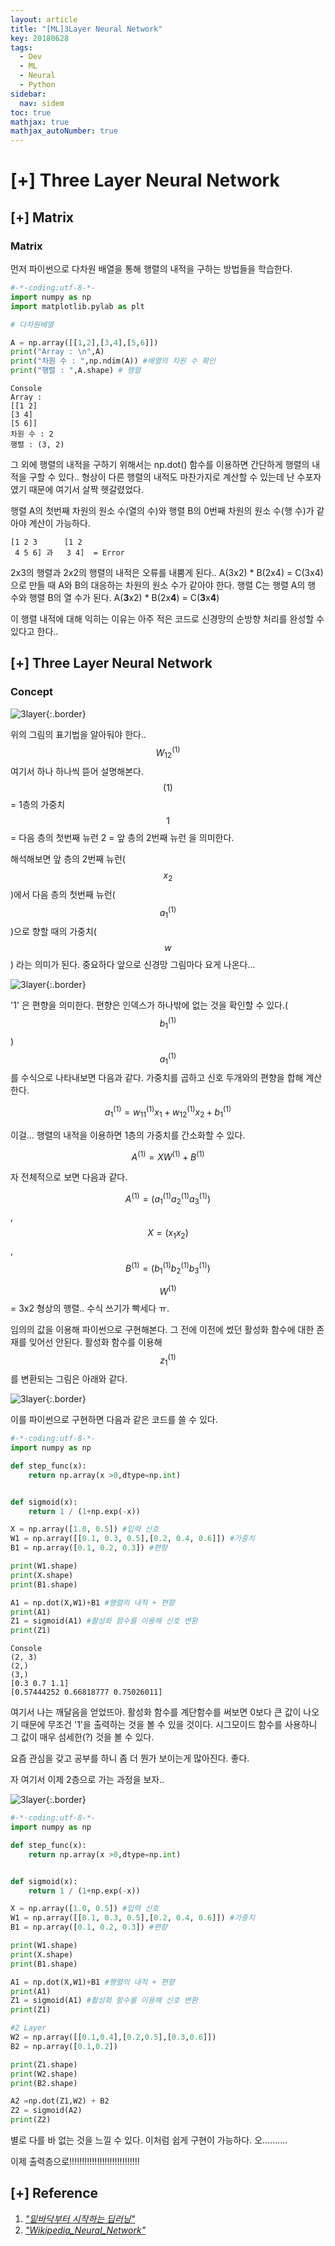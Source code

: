 ```yaml
---
layout: article
title: "[ML]3Layer Neural Network"
key: 20180628
tags:
  - Dev
  - ML
  - Neural
  - Python
sidebar:
  nav: sidem
toc: true
mathjax: true
mathjax_autoNumber: true
---
```


# [+] Three Layer Neural Network

<!--more-->

## [+] Matrix

### Matrix

먼저 파이썬으로 다차원 배열을 통해 행렬의 내적을 구하는 방법들을 학습한다.

```python
#-*-coding:utf-8-*-
import numpy as np
import matplotlib.pylab as plt

# 다차원배열

A = np.array([[1,2],[3,4],[5,6]])
print("Array : \n",A)
print("차원 수 : ",np.ndim(A)) #배열의 차원 수 확인
print("행렬 : ",A.shape) # 행렬
```

```
Console
Array :
[[1 2]
[3 4]
[5 6]]
차원 수 : 2
행렬 : (3, 2)
```

그 외에 행렬의 내적을 구하기 위해서는 np.dot() 함수를 이용하면 간단하게 행렬의 내적을 구할 수 있다..
형상이 다른 행렬의 내적도 마찬가지로 계산할 수 있는데 난 수포자였기 때문에 여기서 살짝 헷갈렸었다.

행렬 A의 첫번째 차원의 원소 수(열의 수)와 행렬 B의 0번째 차원의 원소 수(행 수)가 같아야 계산이 가능하다.

```
[1 2 3  	[1 2
 4 5 6] 과 	3 4]  = Error
```

2x3의 행렬과 2x2의 행렬의 내적은 오류를 내뿜게 된다..
A(3x2) * B(2x4) = C(3x4) 으로 만들 때 A와 B의 대응하는 차원의 원소 수가 같아야 한다. 행렬 C는 행렬 A의 행 수와 행렬 B의 열 수가 된다. A(**3**x2) * B(2x**4**) = C(**3**x**4**)

이 행렬 내적에 대해 익히는 이유는 아주 적은 코드로 신경망의 순방향 처리를 완성할 수 있다고 한다..

## [+] Three Layer Neural Network

### Concept

![3layer](https://github.com/Shhoya/Shhoya.github.io/blob/master/assets/images/task/3layer.png?raw=true "3layer"){:.border}

위의 그림의 표기법을 알아둬야 한다.. $$W_{12}^{(1)}$$  여기서 하나 하나씩 뜯어 설명해본다.
$$(1)$$ = 1층의 가중치
$$1$$ = 다음 층의 첫번째 뉴런
2 = 앞 층의 2번째 뉴런
을 의미한다.

해석해보면 앞 층의 2번째 뉴런($$x_2$$)에서 다음 층의 첫번째 뉴런($$a_{1}^{(1)}$$)으로 향할 때의 가중치($$w$$) 라는 의미가 된다.
중요하다 앞으로 신경망 그림마다 요게 나온다...

![3layer](https://github.com/Shhoya/Shhoya.github.io/blob/master/assets/images/task/3layer2.png?raw=true "3layer"){:.border}

'1' 은 편향을 의미한다. 편향은 인덱스가 하나밖에 없는 것을 확인할 수 있다.($$b_1^{(1)}$$)
$$a_1^{(1)}$$ 를 수식으로 나타내보면 다음과 같다. 가중치를 곱하고 신호 두개와의 편향을 합해 계산한다.

$$a_1^{(1)} = w_{11}^{(1)}x_1 + w_{12}^{(1)}x_2 + b_1^{(1)}$$

이걸... 행렬의 내적을 이용하면 1층의 가중치를 간소화할 수 있다.

$$A^{(1)} = XW^{(1)} + B^{(1)}$$

자 전체적으로 보면 다음과 같다.

$$A^{(1)} = (a_1^{(1)} a_2^{(1)} a_3^{(1)})$$ , $$X = (x_1 x_2)$$ , $$B^{(1)} = (b_1^{(1)} b_2^{(1)} b_3^{(1)})$$ 

$$W^{(1)}$$ = 3x2 형상의 행렬.. 수식 쓰기가 빡세다 ㅠ. 

임의의 값을 이용해 파이썬으로 구현해본다. 그 전에 이전에 썼던 활성화 함수에 대한 존재를 잊어선 안된다. 활성화 함수를 이용해 $$z_1^{(1)}$$ 를 변환되는 그림은 아래와 같다.

![3layer](https://github.com/Shhoya/Shhoya.github.io/blob/master/assets/images/task/3layer3.png?raw=true "3layer"){:.border}

이를 파이썬으로 구현하면 다음과 같은 코드를 쓸 수 있다.

```python
#-*-coding:utf-8-*-
import numpy as np

def step_func(x):
    return np.array(x >0,dtype=np.int)


def sigmoid(x):
    return 1 / (1+np.exp(-x))

X = np.array([1.0, 0.5]) #입력 신호
W1 = np.array([[0.1, 0.3, 0.5],[0.2, 0.4, 0.6]]) #가중치
B1 = np.array([0.1, 0.2, 0.3]) #편향

print(W1.shape)
print(X.shape)
print(B1.shape)

A1 = np.dot(X,W1)+B1 #행렬의 내적 + 편향
print(A1)
Z1 = sigmoid(A1) #활성화 함수를 이용해 신호 변환
print(Z1)

```

```
Console
(2, 3)
(2,)
(3,)
[0.3 0.7 1.1]
[0.57444252 0.66818777 0.75026011]
```

여기서 나는 깨달음을 얻었뜨아.
활성화 함수를 계단함수를 써보면 0보다 큰 값이 나오기 때문에 무조건 '1'을 출력하는 것을 볼 수 있을 것이다.
시그모이드 함수를 사용하니 그 값이 매우 섬세한(?) 것을 볼 수 있다.

요즘 관심을 갖고 공부를 하니 좀 더 뭔가 보이는게 많아진다. 좋다.

자 여기서 이제 2층으로 가는 과정을 보자..

![3layer](https://github.com/Shhoya/Shhoya.github.io/blob/master/assets/images/task/3layer4.png?raw=true "3layer"){:.border}

```python
#-*-coding:utf-8-*-
import numpy as np

def step_func(x):
    return np.array(x >0,dtype=np.int)


def sigmoid(x):
    return 1 / (1+np.exp(-x))

X = np.array([1.0, 0.5]) #입력 신호
W1 = np.array([[0.1, 0.3, 0.5],[0.2, 0.4, 0.6]]) #가중치
B1 = np.array([0.1, 0.2, 0.3]) #편향

print(W1.shape)
print(X.shape)
print(B1.shape)

A1 = np.dot(X,W1)+B1 #행렬의 내적 + 편향
print(A1)
Z1 = sigmoid(A1) #활성화 함수를 이용해 신호 변환
print(Z1)

#2 Layer
W2 = np.array([[0.1,0.4],[0.2,0.5],[0.3,0.6]])
B2 = np.array([0.1,0.2])

print(Z1.shape)
print(W2.shape)
print(B2.shape)

A2 =np.dot(Z1,W2) + B2
Z2 = sigmoid(A2)
print(Z2)
```

별로 다를 바 없는 것을 느낄 수 있다. 이처럼 쉽게 구현이 가능하다. 오..........

이제 출력층으로!!!!!!!!!!!!!!!!!!!!!!!!!!!!


## [+] Reference

1. <a href="http://www.hanbit.co.kr/store/books/look.php?p_code=B8475831198">*"밑바닥부터 시작하는 딥러닝"*</a>
2. <a href="https://en.wikipedia.org/wiki/Artificial_neural_network">*"Wikipedia_Neural_Network"*</a>